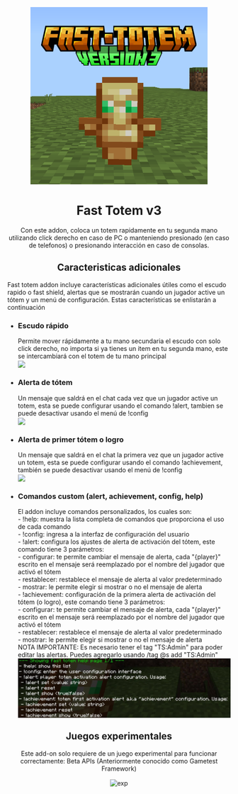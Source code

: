 
<p align="center">
  <img src="./pack_icon.png" alt="icn" width=400>
  <h1 align="center">Fast Totem v3</h1>
 <p align="center"> Con este addon, coloca un totem rapidamente en tu segunda mano utilizando click derecho en caso de PC o manteniendo presionado (en caso de telefonos) o presionando interacción en caso de consolas.</p>
</p> 

<p align="center">
<h2 align="center">Caracteristicas adicionales</h2>
<p>Fast totem addon incluye características adicionales útiles como el escudo rapido o fast shield, alertas que se mostrarán cuando un jugador active un tótem y un menú de configuración. Estas características se enlistarán a continuación</p>
<ul>
<li><h3>Escudo rápido</h3>Permite mover rápidamente a tu mano secundaria el escudo con solo click derecho, no importa si ya tienes un item en tu segunda mano, este se intercambiará con el totem de tu mano principal
<br><img align="center" src="./fast_shield.gif"></li>
<li><h3>Alerta de tótem</h3>Un mensaje que saldrá en el chat cada vez que un jugador active un totem, esta se puede configurar usando el comando !alert, tambien se puede desactivar usando el menú de !config
<br><img align="center" src="./totem_alert.gif"></li>
<li><h3>Alerta de primer tótem o logro</h3>Un mensaje que saldrá en el chat la primera vez que un jugador active un totem, esta se puede configurar usando el comando !achievement, también se puede desactivar usando el menú de !config
<br><img align="center" src="./totem_achievement.gif"></li>
<li><h3>Comandos custom (alert, achievement, config, help)</h3>
  El addon incluye comandos personalizados, los cuales son:<br>
- !help: muestra la lista completa de comandos que proporciona el uso de cada comando<br>
- !config: ingresa a la interfaz de configuración del usuario<br>
- !alert: configura los ajustes de alerta de activación del tótem, este comando tiene 3 parámetros:<br>
  - configurar: te permite cambiar el mensaje de alerta, cada "{player}" escrito en el mensaje será reemplazado por el nombre del jugador que activó el tótem<br>
  - restablecer: restablece el mensaje de alerta al valor predeterminado<br>
  - mostrar: le permite elegir si mostrar o no el mensaje de alerta<br>
- !achievement: configuración de la primera alerta de activación del tótem (o logro), este comando tiene 3 parámetros:<br>
  - configurar: te permite cambiar el mensaje de alerta, cada "{player}" escrito en el mensaje será reemplazado por el nombre del jugador que activó el tótem<br>
  - restablecer: restablece el mensaje de alerta al valor predeterminado<br>
  - mostrar: le permite elegir si mostrar o no el mensaje de alerta<br>
NOTA IMPORTANTE: Es necesario tener el tag "TS:Admin" para poder editar las alertas. Puedes agregarlo usando /tag @s add "TS:Admin"
<br><img align="center" src="./custom_commands.jpg">
</ul>
</p>

<p>
<h2 align="center"> Juegos experimentales </h2>
<p align="center"> Este add-on solo requiere de un juego experimental para funcionar correctamente: Beta APIs (Anteriormente conocido como Gametest Framework)</p>
<p align="center"> <img align="center" src="./experimentos.jpg" alt="exp" width=400> </p>
<p>
